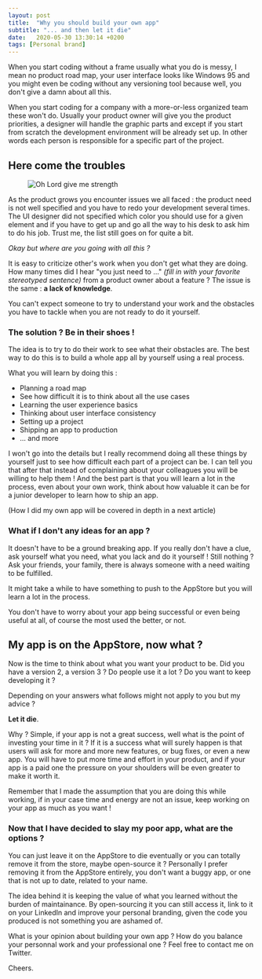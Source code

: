 ```yaml
---
layout: post
title:  "Why you should build your own app"
subtitle: "... and then let it die"
date:   2020-05-30 13:30:14 +0200
tags: [Personal brand]
---
```


When you start coding without a frame usually what you do is messy,
I mean no product road map, your user interface looks like Windows 95 and you might even be coding
without any versioning tool because well, you don't give a damn about all this.

When you start coding for a company with a more-or-less organized team these won't do. Usually your product owner will give you the product priorities, a designer will handle the graphic parts and except if you start from scratch the development environment will be already set up. In other words each person is responsible for a specific part of the project.

## Here come the troubles

<p>
    <figure>
        <img src="{{site.url}}/assets/img/strength.jpeg" alt="Oh Lord give me strength"/>
    </figure>
</p>

As the product grows you encounter issues we all faced : the product need is not well specified and you have to redo your development several times. The UI designer did not specified which color you should use for a given element and if you have to get up and go all the way to his desk to ask him to do his job. Trust me, the list still goes on for quite a bit.

_Okay but where are you going with all this ?_

It is easy to criticize other's work when you don't get what they are doing. How many times did I hear "you just need to ..." _(fill in with your favorite stereotyped sentence)_ from a product owner about a feature ? The issue is the same : __a lack of knowledge__.

You can't expect someone to try to understand your work and the obstacles you have to tackle when you are not ready to do it yourself.

### The solution ? Be in their shoes !

The idea is to try to do their work to see what their obstacles are. The best way to do this is to build a whole app all by yourself using a real process.

What you will learn by doing this :
+ Planning a road map
+ See how difficult it is to think about all the use cases
+ Learning the user experience basics
+ Thinking about user interface consistency
+ Setting up a project
+ Shipping an app to production
+ ... and more

I won't go into the details but I really recommend doing all these things by yourself just to see how difficult each part of a project can be. I can tell you that after that instead of complaining about your colleagues you will be willing to help them ! And the best part is that you will learn a lot in the process, even about your own work, think about how valuable it can be for a junior developer to learn how to ship an app.

(How I did my own app will be covered in depth in a next article)

### What if I don't any ideas for an app ?

It doesn't have to be a ground breaking app. If you really don't have a clue, ask yourself what you need, what you lack and do it yourself ! Still nothing ? Ask your friends, your family, there is always someone with a need waiting to be fulfilled.

It might take a while to have something to push to the AppStore but you will learn a lot in the process.

You don't have to worry about your app being successful or even being useful at all, of course the most used the better, or not.

## My app is on the AppStore, now what ?

Now is the time to think about what you want your product to be. Did you have a version 2, a version 3 ? Do people use it a lot ? Do you want to keep developing it ?

Depending on your answers what follows might not apply to you but my advice ?

 __Let it die__.

Why ? Simple, if your app is not a great success, well what is the point of investing your time in it ? If it is a success what will surely happen is that users will ask for more and more new features, or bug fixes, or even a new app. You will have to put more time and effort in your product, and if your app is a paid one the pressure on your shoulders will be even greater to make it worth it.

Remember that I made the assumption that you are doing this while working, if in your case time and energy are not an issue, keep working on your app as much as you want !

### Now that I have decided to slay my poor app, what are the options ?

You can just leave it on the AppStore to die eventually or you can totally remove it from the store, maybe open-source it ? Personally I prefer removing it from the AppStore entirely, you don't want a buggy app, or one that is not up to date, related to your name.

The idea behind it is keeping the value of what you learned without the burden of maintainance. By open-sourcing it you can still access it, link to it on your LinkedIn and improve your personal branding, given the code you produced is not something you are ashamed of.

What is your opinion about building your own app ? How do you balance your personnal work and your professional one ? Feel free to contact me on Twitter.

Cheers.